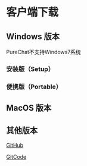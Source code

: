 # 客户端下载

## Windows 版本

<Callout type='warning'>
  PureChat不支持Windows7系统
</Callout>

### 安装版（Setup）
<DownloadLink type="x64-setup.exe" />
<!-- [PureChat-0.8.3-x64-setup.exe][window-x64-setup-link] -->

### 便携版（Portable）
<DownloadLink type="x64-portable.exe" />
<!-- [PureChat-0.8.3-x64-setup.exe][window-x64-portable-link] -->

## MacOS 版本
<DownloadLink platform="Mac" type="arm64.dmg" />
<!-- [PureChat-0.8.3-arm64.dmg][mac-arm64-link] -->

## 其他版本

[GitHub](https://github.com/Hyk260/PureChat/releases)

[GitCode](https://gitcode.com/Hyk260/PureChat/releases)

[window-x64-setup-link]: https://github.com/Hyk260/PureChat/releases/download/v0.8.3/PureChat-0.8.3-x64-setup.exe
[window-x64-portable-link]: https://github.com/Hyk260/PureChat/releases/download/v0.8.3/PureChat-0.8.3-x64-portable.exe
[mac-arm64-link]: https://github.com/Hyk260/PureChat/releases/download/v0.8.3/PureChat-0.8.3-arm64.dmg